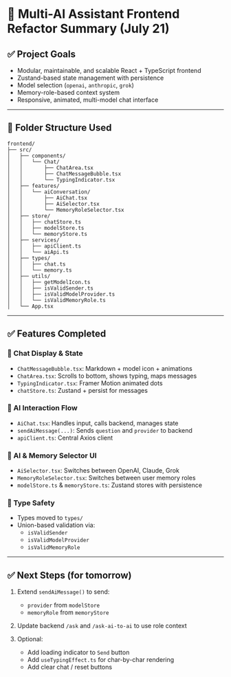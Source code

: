 # 🧠 Multi-AI Assistant Frontend Refactor Summary (July 21)

## ✅ Project Goals

- Modular, maintainable, and scalable React + TypeScript frontend
- Zustand-based state management with persistence
- Model selection (`openai`, `anthropic`, `grok`)
- Memory-role-based context system
- Responsive, animated, multi-model chat interface

---

## 📁 Folder Structure Used

```
frontend/
├── src/
│   ├── components/
│   │   └── Chat/
│   │       ├── ChatArea.tsx
│   │       ├── ChatMessageBubble.tsx
│   │       └── TypingIndicator.tsx
│   ├── features/
│   │   └── aiConversation/
│   │       ├── AiChat.tsx
│   │       ├── AiSelector.tsx
│   │       └── MemoryRoleSelector.tsx
│   ├── store/
│   │   ├── chatStore.ts
│   │   ├── modelStore.ts
│   │   └── memoryStore.ts
│   ├── services/
│   │   ├── apiClient.ts
│   │   └── aiApi.ts
│   ├── types/
│   │   ├── chat.ts
│   │   └── memory.ts
│   ├── utils/
│   │   ├── getModelIcon.ts
│   │   ├── isValidSender.ts
│   │   ├── isValidModelProvider.ts
│   │   └── isValidMemoryRole.ts
│   └── App.tsx
```

---

## ✅ Features Completed

### 🔹 Chat Display & State

- `ChatMessageBubble.tsx`: Markdown + model icon + animations
- `ChatArea.tsx`: Scrolls to bottom, shows typing, maps messages
- `TypingIndicator.tsx`: Framer Motion animated dots
- `chatStore.ts`: Zustand + persist for messages

### 🔹 AI Interaction Flow

- `AiChat.tsx`: Handles input, calls backend, manages state
- `sendAiMessage(...)`: Sends `question` and `provider` to backend
- `apiClient.ts`: Central Axios client

### 🔹 AI & Memory Selector UI

- `AiSelector.tsx`: Switches between OpenAI, Claude, Grok
- `MemoryRoleSelector.tsx`: Switches between user memory roles
- `modelStore.ts` & `memoryStore.ts`: Zustand stores with persistence

### 🔹 Type Safety

- Types moved to `types/`
- Union-based validation via:
  - `isValidSender`
  - `isValidModelProvider`
  - `isValidMemoryRole`

---

## ✅ Next Steps (for tomorrow)

1. Extend `sendAiMessage()` to send:

   - `provider` from `modelStore`
   - `memoryRole` from `memoryStore`

2. Update backend `/ask` and `/ask-ai-to-ai` to use role context

3. Optional:
   - Add loading indicator to `Send` button
   - Add `useTypingEffect.ts` for char-by-char rendering
   - Add clear chat / reset buttons
